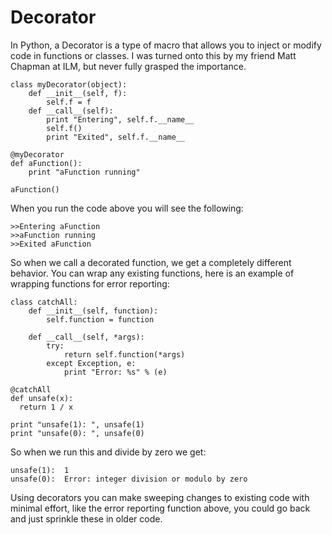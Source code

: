 # Decorator

In Python, a Decorator is a type of macro that allows you to inject or modify code in functions or classes. I was turned onto this by my friend Matt Chapman at ILM, but never fully grasped the importance.
```
class myDecorator(object):
	def __init__(self, f):
		self.f = f
	def __call__(self):
		print "Entering", self.f.__name__
		self.f()
		print "Exited", self.f.__name__
 
@myDecorator
def aFunction():
	print "aFunction running"
 
aFunction()
```

When you run the code above you will see the following:
```
>>Entering aFunction
>>aFunction running
>>Exited aFunction
```

So when we call a decorated function, we get a completely different behavior. You can wrap any existing functions, here is an example of wrapping functions for error reporting:
```
class catchAll:
	def __init__(self, function):
		self.function = function
 
	def __call__(self, *args):
		try:
			return self.function(*args)
		except Exception, e:
			print "Error: %s" % (e)
 
@catchAll
def unsafe(x):
  return 1 / x
 
print "unsafe(1): ", unsafe(1)
print "unsafe(0): ", unsafe(0)
```

So when we run this and divide by zero we get:
```
unsafe(1):  1
unsafe(0):  Error: integer division or modulo by zero
```

Using decorators you can make sweeping changes to existing code with minimal effort, like the error reporting function above, you could go back and just sprinkle these in older code.